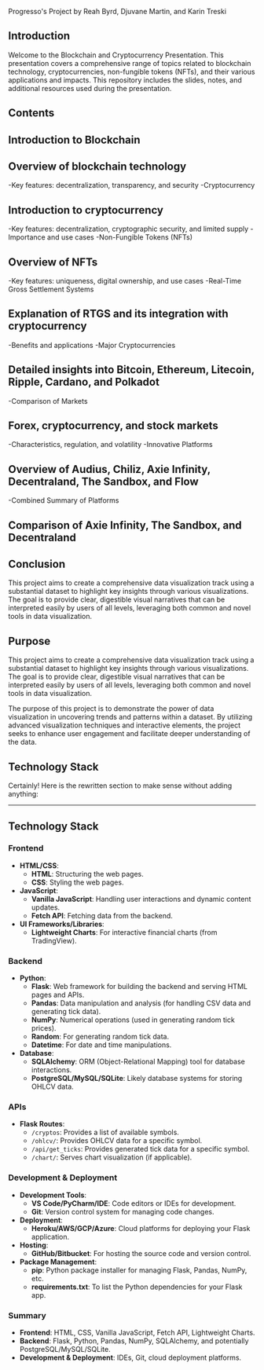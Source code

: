 Progresso's Project
by Reah Byrd, Djuvane Martin, and Karin Treski

## Introduction

Welcome to the Blockchain and Cryptocurrency Presentation. This presentation covers a comprehensive range of topics related to blockchain technology, cryptocurrencies, non-fungible tokens (NFTs), and their various applications and impacts. This repository includes the slides, notes, and additional resources used during the presentation.

## Contents

## Introduction to Blockchain

## Overview of blockchain technology

-Key features: decentralization, transparency, and security
-Cryptocurrency

## Introduction to cryptocurrency
-Key features: decentralization, cryptographic security, and limited supply
-Importance and use cases
-Non-Fungible Tokens (NFTs)

## Overview of NFTs
-Key features: uniqueness, digital ownership, and use cases
-Real-Time Gross Settlement Systems

## Explanation of RTGS and its integration with cryptocurrency
-Benefits and applications
-Major Cryptocurrencies

## Detailed insights into Bitcoin, Ethereum, Litecoin, Ripple, Cardano, and Polkadot
-Comparison of Markets

## Forex, cryptocurrency, and stock markets
-Characteristics, regulation, and volatility
-Innovative Platforms

## Overview of Audius, Chiliz, Axie Infinity, Decentraland, The Sandbox, and Flow
-Combined Summary of Platforms

## Comparison of Axie Infinity, The Sandbox, and Decentraland


## Conclusion

This project aims to create a comprehensive data visualization track using a substantial dataset to highlight key insights through various visualizations. The goal is to provide clear, digestible visual narratives that can be interpreted easily by users of all levels, leveraging both common and novel tools in data visualization.

## Purpose

This project aims to create a comprehensive data visualization track using a substantial dataset to highlight key insights through various visualizations. The goal is to provide clear, digestible visual narratives that can be interpreted easily by users of all levels, leveraging both common and novel tools in data visualization.

The purpose of this project is to demonstrate the power of data visualization in uncovering trends and patterns within a dataset. By utilizing advanced visualization techniques and interactive elements, the project seeks to enhance user engagement and facilitate deeper understanding of the data.

## Technology Stack
Certainly! Here is the rewritten section to make sense without adding anything:

---

## Technology Stack

### Frontend
- **HTML/CSS**:
  - **HTML**: Structuring the web pages.
  - **CSS**: Styling the web pages.
- **JavaScript**:
  - **Vanilla JavaScript**: Handling user interactions and dynamic content updates.
  - **Fetch API**: Fetching data from the backend.
- **UI Frameworks/Libraries**:
  - **Lightweight Charts**: For interactive financial charts (from TradingView).

### Backend
- **Python**:
  - **Flask**: Web framework for building the backend and serving HTML pages and APIs.
  - **Pandas**: Data manipulation and analysis (for handling CSV data and generating tick data).
  - **NumPy**: Numerical operations (used in generating random tick prices).
  - **Random**: For generating random tick data.
  - **Datetime**: For date and time manipulations.
- **Database**:
  - **SQLAlchemy**: ORM (Object-Relational Mapping) tool for database interactions.
  - **PostgreSQL/MySQL/SQLite**: Likely database systems for storing OHLCV data.

### APIs
- **Flask Routes**:
  - `/cryptos`: Provides a list of available symbols.
  - `/ohlcv/`: Provides OHLCV data for a specific symbol.
  - `/api/get_ticks`: Provides generated tick data for a specific symbol.
  - `/chart/`: Serves chart visualization (if applicable).

### Development & Deployment
- **Development Tools**:
  - **VS Code/PyCharm/IDE**: Code editors or IDEs for development.
  - **Git**: Version control system for managing code changes.
- **Deployment**:
  - **Heroku/AWS/GCP/Azure**: Cloud platforms for deploying your Flask application.
- **Hosting**:
  - **GitHub/Bitbucket**: For hosting the source code and version control.
- **Package Management**:
  - **pip**: Python package installer for managing Flask, Pandas, NumPy, etc.
  - **requirements.txt**: To list the Python dependencies for your Flask app.

### Summary
- **Frontend**: HTML, CSS, Vanilla JavaScript, Fetch API, Lightweight Charts.
- **Backend**: Flask, Python, Pandas, NumPy, SQLAlchemy, and potentially PostgreSQL/MySQL/SQLite.
- **Development & Deployment**: IDEs, Git, cloud deployment platforms.







